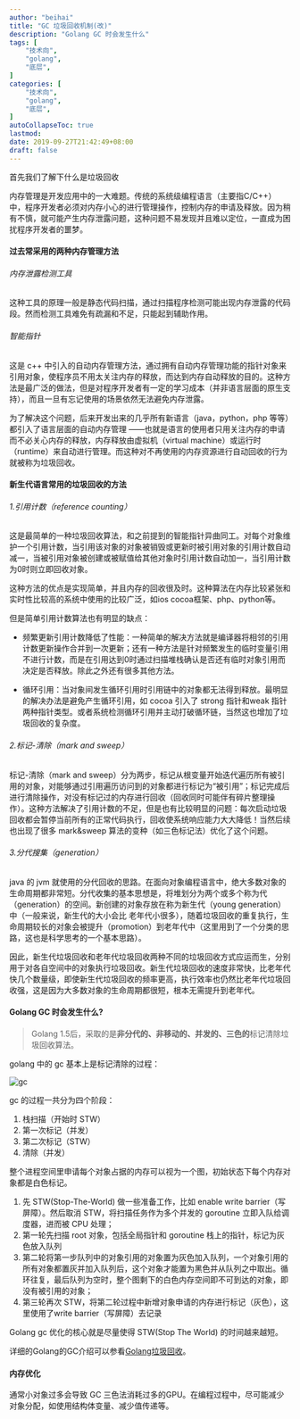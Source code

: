 ```yaml
---
author: "beihai"
title: "GC 垃圾回收机制(改)"
description: "Golang GC 时会发生什么"
tags: [
    "技术向",
    "golang",
    "底层",
]
categories: [
    "技术向",
    "golang",
    "底层",	
]
autoCollapseToc: true
lastmod:
date: 2019-09-27T21:42:49+08:00
draft: false
---
```


首先我们了解下什么是垃圾回收

内存管理是开发应用中的一大难题。传统的系统级编程语言（主要指C/C++）中，程序开发者必须对内存小心的进行管理操作，控制内存的申请及释放。因为稍有不慎，就可能产生内存泄露问题，这种问题不易发现并且难以定位，一直成为困扰程序开发者的噩梦。

#### 过去常采用的两种内存管理方法

###### 内存泄露检测工具

这种工具的原理一般是静态代码扫描，通过扫描程序检测可能出现内存泄露的代码段。然而检测工具难免有疏漏和不足，只能起到辅助作用。

###### 智能指针

这是 c++ 中引入的自动内存管理方法，通过拥有自动内存管理功能的指针对象来引用对象，使程序员不用太关注内存的释放，而达到内存自动释放的目的。这种方法是最广泛的做法，但是对程序开发者有一定的学习成本（并非语言层面的原生支持），而且一旦有忘记使用的场景依然无法避免内存泄露。

为了解决这个问题，后来开发出来的几乎所有新语言（java，python，php 等等）都引入了语言层面的自动内存管理 ——也就是语言的使用者只用关注内存的申请而不必关心内存的释放，内存释放由虚拟机（virtual machine）或运行时（runtime）来自动进行管理。而这种对不再使用的内存资源进行自动回收的行为就被称为垃圾回收。

#### 新生代语言常用的垃圾回收的方法

###### 1.引用计数（reference counting）

这是最简单的一种垃圾回收算法，和之前提到的智能指针异曲同工。对每个对象维护一个引用计数，当引用该对象的对象被销毁或更新时被引用对象的引用计数自动减一，当被引用对象被创建或被赋值给其他对象时引用计数自动加一，当引用计数为0时则立即回收对象。

这种方法的优点是实现简单，并且内存的回收很及时。这种算法在内存比较紧张和实时性比较高的系统中使用的比较广泛，如ios cocoa框架、php、python等。

但是简单引用计数算法也有明显的缺点：

- 频繁更新引用计数降低了性能：一种简单的解决方法就是编译器将相邻的引用计数更新操作合并到一次更新；还有一种方法是针对频繁发生的临时变量引用不进行计数，而是在引用达到0时通过扫描堆栈确认是否还有临时对象引用而决定是否释放。除此之外还有很多其他方法。

- 循环引用：当对象间发生循环引用时引用链中的对象都无法得到释放。最明显的解决办法是避免产生循环引用，如 cocoa 引入了 strong 指针和weak 指针两种指针类型。或者系统检测循环引用并主动打破循环链，当然这也增加了垃圾回收的复杂度。

###### 2.标记-清除（mark and sweep）

标记-清除（mark and sweep）分为两步，标记从根变量开始迭代遍历所有被引用的对象，对能够通过引用遍历访问到的对象都进行标记为“被引用”；标记完成后进行清除操作，对没有标记过的内存进行回收（回收同时可能伴有碎片整理操作）。这种方法解决了引用计数的不足，但是也有比较明显的问题：每次启动垃圾回收都会暂停当前所有的正常代码执行，回收使系统响应能力大大降低！当然后续也出现了很多 mark&sweep 算法的变种（如三色标记法）优化了这个问题。

###### 3.分代搜集（generation）

java 的 jvm 就使用的分代回收的思路。在面向对象编程语言中，绝大多数对象的生命周期都非常短。分代收集的基本思想是，将堆划分为两个或多个称为代（generation）的空间。新创建的对象存放在称为新生代（young generation）中（一般来说，新生代的大小会比 老年代小很多），随着垃圾回收的重复执行，生命周期较长的对象会被提升（promotion）到老年代中（这里用到了一个分类的思路，这也是科学思考的一个基本思路）。

因此，新生代垃圾回收和老年代垃圾回收两种不同的垃圾回收方式应运而生，分别用于对各自空间中的对象执行垃圾回收。新生代垃圾回收的速度非常快，比老年代快几个数量级，即使新生代垃圾回收的频率更高，执行效率也仍然比老年代垃圾回收强，这是因为大多数对象的生命周期都很短，根本无需提升到老年代。

#### Golang GC 时会发生什么?

> Golang 1.5后，采取的是**非分代的、非移动的、并发的、三色的**标记清除垃圾回收算法。
>

golang 中的 gc 基本上是标记清除的过程：

![gc](https://www.wingsxdu.com/gc.jpg)

gc 的过程一共分为四个阶段：

1. 栈扫描（开始时 STW）
2. 第一次标记（并发）
3. 第二次标记（STW）
4. 清除（并发）

整个进程空间里申请每个对象占据的内存可以视为一个图，初始状态下每个内存对象都是白色标记。

1. 先 STW(Stop-The-World) 做一些准备工作，比如 enable write barrier（写屏障）。然后取消 STW，将扫描任务作为多个并发的 goroutine 立即入队给调度器，进而被 CPU 处理；
2. 第一轮先扫描 root 对象，包括全局指针和 goroutine 栈上的指针，标记为灰色放入队列
3. 第二轮将第一步队列中的对象引用的对象置为灰色加入队列，一个对象引用的所有对象都置灰并加入队列后，这个对象才能置为黑色并从队列之中取出。循环往复，最后队列为空时，整个图剩下的白色内存空间即不可到达的对象，即没有被引用的对象；
4. 第三轮再次 STW，将第二轮过程中新增对象申请的内存进行标记（灰色），这里使用了write barrier（写屏障）去记录

Golang gc 优化的核心就是尽量使得 STW(Stop The World) 的时间越来越短。

详细的Golang的GC介绍可以参看[Golang垃圾回收](https://github.com/KeKe-Li/For-learning-Go-Tutorial/blob/master/src/spec/02.0.md)。

#### 内存优化

通常小对象过多会导致 GC 三色法消耗过多的GPU。在编程过程中，尽可能减少对象分配，如使用结构体变量、减少值传递等。

